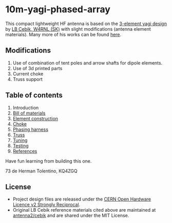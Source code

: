# 10m-yagi-phased-array

This compact lightweight HF antenna is based on the [3-element yagi design](https://antenna2.github.io/cebik/content/a10/ant53.html) by [LB Cebik, W4RNL (SK)](https://www.qcwa.org/w4rnl-13211-sk.htm) with slight modifications (antenna element materials). Many more of his works can be found [here](https://antenna2.github.io/cebik/content/bookant.html).

## Modifications
1. Use of combination of tent poles and arrow shafts for dipole elements.
2. Use of 3d printed parts
3. Current choke
4. Truss support

## Table of contents
1. Introduction
2. [Bill of materials](Bill-of-materials.md)
3. [Element construction](Elements.md)
4. [Choke](Choke.md)
4. [Phasing harness](Phasing-harness.md)
5. [Truss](Truss.md)
6. [Tuning](Tuning.md)
7. [Testing](Testing.md)
8. [References](References.md)

Have fun learning from building this one.

73 de Herman Tolentino, KQ4ZGQ

## License

- Project design files are released under the [CERN Open Hardware Licence v2 Strongly Reciprocal](LICENSE.md).
- Original LB Cebik reference materials cited above are maintained at [antenna2/cebik](https://github.com/antenna2/cebik) and are shared under the MIT License.
